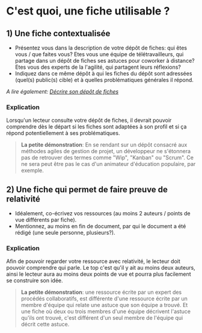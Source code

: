 # C'est quoi, une fiche utilisable ?

## 1) Une fiche contextualisée

* Présentez vous dans la description de votre dépôt de fiches: qui êtes vous / que faites vous? Etes vous une équipe de télétravailleurs, qui partage dans un dépôt de fiches ses astuces pour coworker à distance? Etes vous des experts de la l'agilité, qui partagent leurs réflexions?
* Indiquez dans ce même dépôt à qui les fiches du dépôt sont adressées (quel(s) public(s) cible) et à quelles problématiques générales il répond.

*A lire également: [Décrire son dépôt de fiches](http://www.multibao.org/multibao/documentation/fiches/decrire_depot.md)*

### Explication

Lorsqu'un lecteur consulte votre dépôt de fiches, il devrait pouvoir comprendre dès le départ si les fiches sont adaptées à son profil et si ça répond potentiellement à ses problématiques.

> **La petite démonstration**: En se rendant sur un dépôt consacré aux méthodes agiles de gestion de projet, un développeur ne s'étonnera pas de retrouver des termes comme "Wip", "Kanban" ou "Scrum". Ce ne sera peut être pas le cas d'un animateur d'éducation populaire, par exemple.

## 2) Une fiche qui permet de faire preuve de relativité

* Idéalement, co-écrivez vos ressources (au moins 2 auteurs / points de vue différents par fiche).
* Mentionnez, au moins en fin de document, par qui le document a été rédigé (une seule personne, plusieurs?).

### Explication

Afin de pouvoir regarder votre ressource avec relativité, le lecteur doit pouvoir comprendre qui parle. Le top c'est qu'il y ait au moins deux auteurs, ainsi le lecteur aura au moins deux points de vue et pourra plus facilement se construire son idée.

> **La petite démonstration**: une ressource écrite par un expert des procédés collaboratifs, est différente d'une ressource écrite par un membre d'équipe qui relate une astuce que son équipe a trouvé. 
Et une fiche où deux ou trois membres d'une équipe décrivent l'astuce qu'ils ont trouvé, c'est différent d'un seul membre de l'équipe qui décrit cette astuce.

